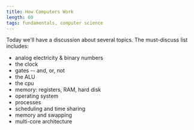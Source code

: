 ```yaml
---
title: How Computers Work
length: 60
tags: fundamentals, computer science
---
```


Today we'll have a discussion about several topics. The must-discuss list includes:

* analog electricity & binary numbers
* the clock
* gates -- and, or, not
* the ALU
* the cpu
* memory: registers, RAM, hard disk
* operating system
* processes
* scheduling and time sharing
* memory and swapping
* multi-core architecture
